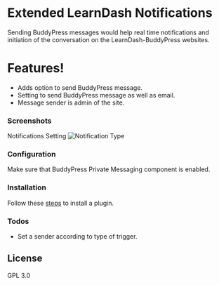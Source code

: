 # Extended LearnDash Notifications

Sending BuddyPress messages would help real time notifications and initiation of the conversation on the LearnDash-BuddyPress websites. 

# Features!

  - Adds option to send BuddyPress message.
  - Setting to send BuddyPress message as well as email.
  - Message sender is admin of the site.
  
### Screenshots
Notifications Setting
![Notification Type](https://i.imgur.com/32dDWpw.png)

### Configuration

Make sure that BuddyPress Private Messaging component is enabled.

### Installation

Follow these [steps](https://wordpress.org/support/article/managing-plugins/#installing-plugins) to install a plugin.

### Todos

 - Set a sender according to type of trigger.

License
----

GPL 3.0 
